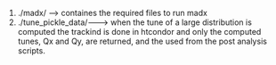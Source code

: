 1) ./madx/ --> containes the required files to run madx
2) ./tune_pickle_data/---> when the tune of a large distribution is computed the trackind is done in htcondor and only the computed tunes, Qx and Qy, are returned, and the used from the post analysis scripts.
